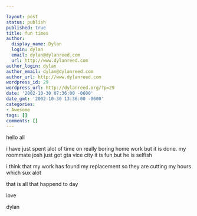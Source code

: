 ```yaml
---

layout: post
status: publish
published: true
title: fun times
author:
  display_name: Dylan
  login: dylan
  email: dylan@dylanreed.com
  url: http://www.dylanreed.com
author_login: dylan
author_email: dylan@dylanreed.com
author_url: http://www.dylanreed.com
wordpress_id: 29
wordpress_url: http://dylanreed.org/?p=29
date: '2002-10-30 07:36:00 -0600'
date_gmt: '2002-10-30 13:36:00 -0600'
categories:
- Awesome
tags: []
comments: []
---
```


hello all

i have just spent alot of time on really boring home work but it is done. my roommate josh just got gta vice city it is fun but he is selfish

i think that my work has found my replacement so they are cutting my hours which sux alot

that is all that happend to day

love 

dylan
